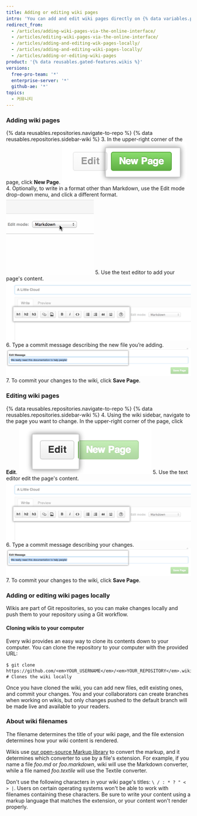```yaml
---
title: Adding or editing wiki pages
intro: 'You can add and edit wiki pages directly on {% data variables.product.product_name %} or locally using the command line.'
redirect_from:
  - /articles/adding-wiki-pages-via-the-online-interface/
  - /articles/editing-wiki-pages-via-the-online-interface/
  - /articles/adding-and-editing-wik-pages-locally/
  - /articles/adding-and-editing-wiki-pages-locally/
  - /articles/adding-or-editing-wiki-pages
product: '{% data reusables.gated-features.wikis %}'
versions:
  free-pro-team: '*'
  enterprise-server: '*'
  github-ae: '*'
topics:
  - 커뮤니티
---
```


### Adding wiki pages

{% data reusables.repositories.navigate-to-repo %}
{% data reusables.repositories.sidebar-wiki %}
3. In the upper-right corner of the page, click **New Page**. ![Wiki new page button](/assets/images/help/wiki/wiki_new_page_button.png)
4. Optionally, to write in a format other than Markdown, use the Edit mode drop-down menu, and click a different format. ![Wiki markup selection](/assets/images/help/wiki/wiki_dropdown_markup.gif)
5. Use the text editor to add your page's content. ![Wiki WYSIWYG](/assets/images/help/wiki/wiki_wysiwyg.png)
6. Type a commit message describing the new file you’re adding. ![Wiki commit message](/assets/images/help/wiki/wiki_commit_message.png)
7. To commit your changes to the wiki, click **Save Page**.

### Editing wiki pages

{% data reusables.repositories.navigate-to-repo %}
{% data reusables.repositories.sidebar-wiki %}
4. Using the wiki sidebar, navigate to the page you want to change. In the upper-right corner of the page, click **Edit**. ![Wiki edit page button](/assets/images/help/wiki/wiki_edit_page_button.png)
5. Use the text editor edit the page's content. ![Wiki WYSIWYG](/assets/images/help/wiki/wiki_wysiwyg.png)
6. Type a commit message describing your changes. ![Wiki commit message](/assets/images/help/wiki/wiki_commit_message.png)
7. To commit your changes to the wiki, click **Save Page**.

### Adding or editing wiki pages locally

Wikis are part of Git repositories, so you can make changes locally and push them to your repository using a Git workflow.

#### Cloning wikis to your computer

Every wiki provides an easy way to clone its contents down to your computer. You can clone the repository to your computer with the provided URL:

```shell
$ git clone https://github.com/<em>YOUR_USERNAME</em>/<em>YOUR_REPOSITORY</em>.wiki.git
# Clones the wiki locally
```

Once you have cloned the wiki, you can add new files, edit existing ones, and commit your changes. You and your collaborators can create branches when working on wikis, but only changes pushed to the default branch will be made live and available to your readers.

### About wiki filenames

The filename determines the title of your wiki page, and the file extension determines how your wiki content is rendered.

Wikis use [our open-source Markup library](https://github.com/github/markup) to convert the markup, and it determines which converter to use by a file's extension. For example, if you name a file *foo.md* or *foo.markdown*, wiki will use the Markdown converter, while a file named *foo.textile* will use the Textile converter.

Don't use the following characters in your wiki page's titles: `\ / : * ? " < > |`. Users on certain operating systems won't be able to work with filenames containing these characters. Be sure to write your content using a markup language that matches the extension, or your content won't render properly.
